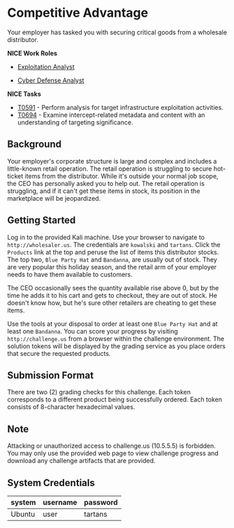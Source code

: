 # Competitive Advantage

Your employer has tasked you with securing critical goods from a wholesale distributor.


  **NICE Work Roles**   

  - [Exploitation Analyst](https://niccs.cisa.gov/workforce-development/nice-framework)

  - [Cyber Defense Analyst](https://niccs.cisa.gov/workforce-development/nice-framework)


  **NICE Tasks**

  - [T0591](https://niccs.cisa.gov/workforce-development/nice-framework) - Perform analysis for target infrastructure exploitation activities.
  - [T0694](https://niccs.cisa.gov/workforce-development/nice-framework) - Examine intercept-related metadata and content with an understanding of targeting significance.


  ## Background  

  Your employer's corporate structure is large and complex and includes a little-known retail operation. The retail operation is struggling to secure hot-ticket items from the distributor. While it's outside your normal job scope, the CEO has personally asked you to help out. The retail operation is struggling, and if it can't get these items in stock, its position in the marketplace will be jeopardized. 


  ## Getting Started

  Log in to the provided Kali machine. Use your browser to navigate to `http://wholesaler.us`. The credentials are `kowalski` and `tartans`. Click the `Products` link at the top and peruse the list of items this distributor stocks. The top two, `Blue Party Hat` and `Bandanna`, are usually out of stock. They are very popular this holiday season, and the retail arm of your employer needs to have them available to customers.  

  The CEO occasionally sees the quantity available rise above 0, but by the time he adds it to his cart and gets to checkout, they are out of stock. He doesn't know how, but he's sure other retailers are cheating to get these items.  

  Use the tools at your disposal to order at least one `Blue Party Hat` and at least one `Bandanna`. You can score your progress by visiting `http://challenge.us` from a browser within the challenge environment. The solution tokens will be displayed by the grading service as you place orders that secure the requested products.

  ## Submission Format

  There are two (2) grading checks for this challenge. Each token corresponds to a different product being successfully ordered. Each token consists of 8-character hexadecimal values.  

  ## Note
Attacking or unauthorized access to challenge.us (10.5.5.5) is forbidden. You may only use the provided web page to view challenge progress and download any challenge artifacts that are provided.

  ## System Credentials
  | system      | username | password |
  |-------------|----------|----------|
  | Ubuntu      | user     | tartans  |
